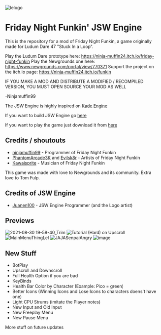 ![lelogo](https://user-images.githubusercontent.com/65170591/131541948-3d792876-8f49-4430-9892-0e317cb77c93.png)

# Friday Night Funkin' JSW Engine

This is the repository for a mod of Friday Night Funkin, a game originally made for Ludum Dare 47 "Stuck In a Loop".

Play the Ludum Dare prototype here: https://ninja-muffin24.itch.io/friday-night-funkin
Play the Newgrounds one here: https://www.newgrounds.com/portal/view/770371
Support the project on the itch.io page: https://ninja-muffin24.itch.io/funkin

IF YOU MAKE A MOD AND DISTRIBUTE A MODIFIED / RECOMPILED VERSION, YOU MUST OPEN SOURCE YOUR MOD AS WELL
                                                                                
-Ninjamuffin99

The JSW Engine is highly inspired on [Kade Engine](https://github.com/KadeDev/Kade-Engine)

If you want to build JSW Engine go [here](https://github.com/Juanen100/JSW-Engine/blob/main/.github/DOCS_SHIT/building.md)

If you want to play the game just download it from [here](https://github.com/Juanen100/JSW-Engine/releases)

## Credits / shoutouts

- [ninjamuffin99](https://twitter.com/ninja_muffin99) - Programmer of Friday Night Funkin
- [PhantomArcade3K](https://twitter.com/phantomarcade3k) and [Evilsk8r](https://twitter.com/evilsk8r) - Artists of Friday Night Funkin
- [Kawaisprite](https://twitter.com/kawaisprite) - Musician of Friday Night Funkin

This game was made with love to Newgrounds and its community. Extra love to Tom Fulp.

## Credits of JSW Engine

- [Juanen100](https://twitter.com/Juanen1001) - JSW Engine Programmer (and the Logo artist)

## Previews

![2021-08-30 19-58-40_Trim](https://user-images.githubusercontent.com/65170591/131385724-8db235b5-1935-4a4a-b4e9-a219ffb62080.gif)
![Tutorial (Hard) on Upscroll](https://user-images.githubusercontent.com/65170591/131541953-582da4c6-19af-4882-8299-2783a8b79f74.gif)
![MainMenuThingLel](https://user-images.githubusercontent.com/65170591/131541950-a27f8e4a-6769-424a-a049-001e323e8e9c.png)
![JAJASenpaiAngry](https://user-images.githubusercontent.com/65170591/131541945-b2515555-e3e6-486b-aaf4-11e8193a8db1.png)
![image](https://user-images.githubusercontent.com/65170591/133929924-893ed4c6-33d8-44ab-b9d5-a67f233896b9.png)

## New Stuff

- BotPlay
- Upscroll and Downscroll
- Full Health Option if you are bad
- KeyBinds
- Health Bar Color by Character (Example: Pico = green)
- Better Icons (Winning Icons and Lose Icons to characters doens't have one)
- Light CPU Strums (imitate the Player notes)
- New Input and Old Input
- New Freeplay Menu
- New Pause Menu

More stuff on future updates
